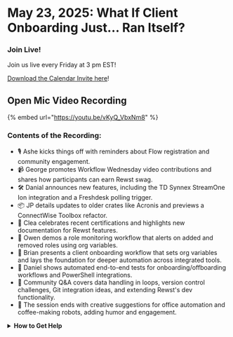 # May 23, 2025: What If Client Onboarding Just… Ran Itself?

### **Join Live!**

Join us live every Friday at 3 pm EST!

&#x20;[Download the Calendar Invite here](https://engine.rewst.io/webhooks/custom/trigger/02eb02e2-1177-43d9-9e13-8547414979fc/c47fdd7f-4075-47a8-ba92-94e790e67c06?request_type=open_mic_link&)!

## Open Mic Video Recording

{% embed url="https://youtu.be/vKyQ_VbxNm8" %}

### Contents of the Recording:

* 🎙️ Ashe kicks things off with reminders about Flow registration and community engagement.
* 📹 George promotes Workflow Wednesday video contributions and shares how participants can earn Rewst swag.
* 🛠️ Danial announces new features, including the TD Synnex StreamOne Ion integration and a Freshdesk polling trigger.
* 📦 JP details updates to older crates like Acronis and previews a ConnectWise Toolbox refactor.
* 🏫 Clea celebrates recent certifications and highlights new documentation for Rewst features.
* 🔁 Owen demos a role monitoring workflow that alerts on added and removed roles using org variables.
* 🧱 Brian presents a client onboarding workflow that sets org variables and lays the foundation for deeper automation across integrated tools.
* 🔄 Daniel shows automated end-to-end tests for onboarding/offboarding workflows and PowerShell integrations.
* 🧪 Community Q\&A covers data handling in loops, version control challenges, Git integration ideas, and extending Rewst's dev functionality.
* 🏢 The session ends with creative suggestions for office automation and coffee-making robots, adding humor and engagement.

<details>

<summary><strong>How to Get Help</strong></summary>

* 💬 Chat (Discord): [https://discord.gg/rewst​​ ](https://discord.gg/rewst%E2%80%8B%E2%80%8B)
  * Private #\{{ msp \}} channel
  * \#the-kewp
* 🎫 Submit Tickets to: the\_roc@rewst.io
* 📝 Feature Request + Integration Requests: [https://rewst.canny.io/](https://rewst.canny.io/)

**CLUCK UNIVERSITY – REWST TRAINING:**&#x20;

* 👨‍🏫 Live Instructor-Led Training: [https://calendly.com/cluck-u/](https://calendly.com/cluck-u/)
* 🏁 Rewst Foundations Training: [https://docs.rewst.help/cluck-university/rewst-foundations-10x](https://docs.rewst.help/cluck-university/rewst-foundations-10x)
* ▶️ On-demand Videos: [https://docs.rewst.help/cluck-university/rewst-foundations-10x](https://docs.rewst.help/cluck-university/rewst-foundations-10x)

**DOCS:**&#x20;

* 🥚 Rewst Docs: [https://docs.rewst.help ](https://docs.rewst.help)
* ⛩️ Jinja Docs: [https://jinja.palletsprojects.com/](https://jinja.palletsprojects.com/)

**KEY LINKS:**&#x20;

* 📝 Feature Request + Integration Requests: [https://rewst.canny.io/](https://rewst.canny.io/)

</details>
